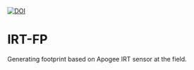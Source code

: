 [![DOI](https://zenodo.org/badge/1018733015.svg)](https://doi.org/10.5281/zenodo.15871683)

# IRT-FP
Generating footprint based on Apogee IRT sensor at the field.
